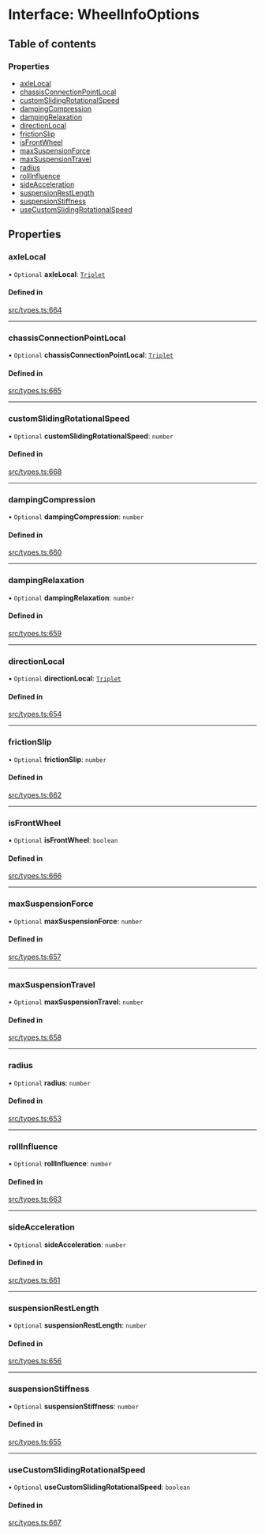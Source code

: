 # Interface: WheelInfoOptions

## Table of contents

### Properties

- [axleLocal](WheelInfoOptions.md#axlelocal)
- [chassisConnectionPointLocal](WheelInfoOptions.md#chassisconnectionpointlocal)
- [customSlidingRotationalSpeed](WheelInfoOptions.md#customslidingrotationalspeed)
- [dampingCompression](WheelInfoOptions.md#dampingcompression)
- [dampingRelaxation](WheelInfoOptions.md#dampingrelaxation)
- [directionLocal](WheelInfoOptions.md#directionlocal)
- [frictionSlip](WheelInfoOptions.md#frictionslip)
- [isFrontWheel](WheelInfoOptions.md#isfrontwheel)
- [maxSuspensionForce](WheelInfoOptions.md#maxsuspensionforce)
- [maxSuspensionTravel](WheelInfoOptions.md#maxsuspensiontravel)
- [radius](WheelInfoOptions.md#radius)
- [rollInfluence](WheelInfoOptions.md#rollinfluence)
- [sideAcceleration](WheelInfoOptions.md#sideacceleration)
- [suspensionRestLength](WheelInfoOptions.md#suspensionrestlength)
- [suspensionStiffness](WheelInfoOptions.md#suspensionstiffness)
- [useCustomSlidingRotationalSpeed](WheelInfoOptions.md#usecustomslidingrotationalspeed)

## Properties

### axleLocal

• `Optional` **axleLocal**: [`Triplet`](../modules.md#triplet)

#### Defined in

[src/types.ts:664](https://gitlab.com/rapidajs/rapida/-/blob/7269310/packages/rapida-physics/src/types.ts#L664)

___

### chassisConnectionPointLocal

• `Optional` **chassisConnectionPointLocal**: [`Triplet`](../modules.md#triplet)

#### Defined in

[src/types.ts:665](https://gitlab.com/rapidajs/rapida/-/blob/7269310/packages/rapida-physics/src/types.ts#L665)

___

### customSlidingRotationalSpeed

• `Optional` **customSlidingRotationalSpeed**: `number`

#### Defined in

[src/types.ts:668](https://gitlab.com/rapidajs/rapida/-/blob/7269310/packages/rapida-physics/src/types.ts#L668)

___

### dampingCompression

• `Optional` **dampingCompression**: `number`

#### Defined in

[src/types.ts:660](https://gitlab.com/rapidajs/rapida/-/blob/7269310/packages/rapida-physics/src/types.ts#L660)

___

### dampingRelaxation

• `Optional` **dampingRelaxation**: `number`

#### Defined in

[src/types.ts:659](https://gitlab.com/rapidajs/rapida/-/blob/7269310/packages/rapida-physics/src/types.ts#L659)

___

### directionLocal

• `Optional` **directionLocal**: [`Triplet`](../modules.md#triplet)

#### Defined in

[src/types.ts:654](https://gitlab.com/rapidajs/rapida/-/blob/7269310/packages/rapida-physics/src/types.ts#L654)

___

### frictionSlip

• `Optional` **frictionSlip**: `number`

#### Defined in

[src/types.ts:662](https://gitlab.com/rapidajs/rapida/-/blob/7269310/packages/rapida-physics/src/types.ts#L662)

___

### isFrontWheel

• `Optional` **isFrontWheel**: `boolean`

#### Defined in

[src/types.ts:666](https://gitlab.com/rapidajs/rapida/-/blob/7269310/packages/rapida-physics/src/types.ts#L666)

___

### maxSuspensionForce

• `Optional` **maxSuspensionForce**: `number`

#### Defined in

[src/types.ts:657](https://gitlab.com/rapidajs/rapida/-/blob/7269310/packages/rapida-physics/src/types.ts#L657)

___

### maxSuspensionTravel

• `Optional` **maxSuspensionTravel**: `number`

#### Defined in

[src/types.ts:658](https://gitlab.com/rapidajs/rapida/-/blob/7269310/packages/rapida-physics/src/types.ts#L658)

___

### radius

• `Optional` **radius**: `number`

#### Defined in

[src/types.ts:653](https://gitlab.com/rapidajs/rapida/-/blob/7269310/packages/rapida-physics/src/types.ts#L653)

___

### rollInfluence

• `Optional` **rollInfluence**: `number`

#### Defined in

[src/types.ts:663](https://gitlab.com/rapidajs/rapida/-/blob/7269310/packages/rapida-physics/src/types.ts#L663)

___

### sideAcceleration

• `Optional` **sideAcceleration**: `number`

#### Defined in

[src/types.ts:661](https://gitlab.com/rapidajs/rapida/-/blob/7269310/packages/rapida-physics/src/types.ts#L661)

___

### suspensionRestLength

• `Optional` **suspensionRestLength**: `number`

#### Defined in

[src/types.ts:656](https://gitlab.com/rapidajs/rapida/-/blob/7269310/packages/rapida-physics/src/types.ts#L656)

___

### suspensionStiffness

• `Optional` **suspensionStiffness**: `number`

#### Defined in

[src/types.ts:655](https://gitlab.com/rapidajs/rapida/-/blob/7269310/packages/rapida-physics/src/types.ts#L655)

___

### useCustomSlidingRotationalSpeed

• `Optional` **useCustomSlidingRotationalSpeed**: `boolean`

#### Defined in

[src/types.ts:667](https://gitlab.com/rapidajs/rapida/-/blob/7269310/packages/rapida-physics/src/types.ts#L667)
